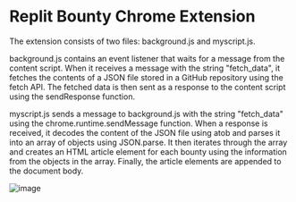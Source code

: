 # Replit Bounty Chrome Extension

The extension consists of two files: background.js and myscript.js.

background.js contains an event listener that waits for a message from the content script. When it receives a message with the string "fetch_data", it fetches the contents of a JSON file stored in a GitHub repository using the fetch API. The fetched data is then sent as a response to the content script using the sendResponse function.

myscript.js sends a message to background.js with the string "fetch_data" using the chrome.runtime.sendMessage function. When a response is received, it decodes the content of the JSON file using atob and parses it into an array of objects using JSON.parse. It then iterates through the array and creates an HTML article element for each bounty using the information from the objects in the array. Finally, the article elements are appended to the document body.

![image](https://user-images.githubusercontent.com/50083367/229299658-c1f70195-2db6-4a35-8034-8eabe70c6621.png)
